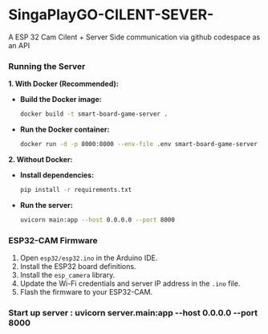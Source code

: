 # SingaPlayGO-CILENT-SEVER-
A ESP 32 Cam Cilent + Server Side communication via github codespace as an API

### Running the Server

**1. With Docker (Recommended):**

*   **Build the Docker image:**
    ```bash
    docker build -t smart-board-game-server .
    ```
*   **Run the Docker container:**
    ```bash
    docker run -d -p 8000:8000 --env-file .env smart-board-game-server
    ```

**2. Without Docker:**

*   **Install dependencies:**
    ```bash
    pip install -r requirements.txt
    ```
*   **Run the server:**
    ```bash
    uvicorn main:app --host 0.0.0.0 --port 8000
    ```

### ESP32-CAM Firmware

1.  Open `esp32/esp32.ino` in the Arduino IDE.
2.  Install the ESP32 board definitions.
3.  Install the `esp_camera` library.
4.  Update the Wi-Fi credentials and server IP address in the `.ino` file.
5.  Flash the firmware to your ESP32-CAM.


### Start up server : uvicorn server.main:app --host 0.0.0.0 --port 8000